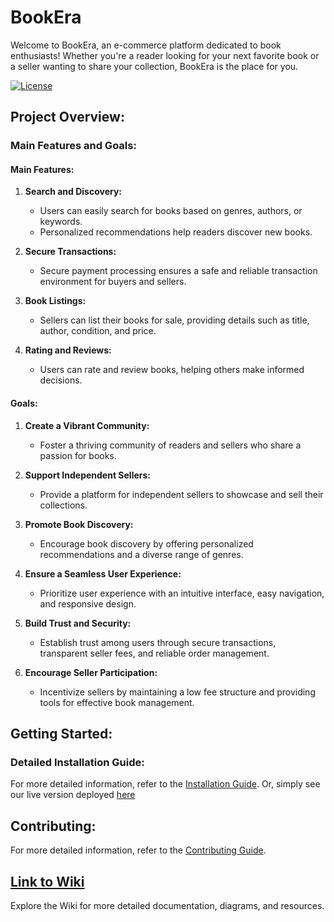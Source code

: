 # BookEra

Welcome to BookEra, an e-commerce platform dedicated to book enthusiasts! Whether you're a reader looking for your next favorite book or a seller wanting to share your collection, BookEra is the place for you.

[![License](https://img.shields.io/badge/license-MIT-blue.svg)](LICENSE)

## Project Overview:
### Main Features and Goals:
#### Main Features:

1. **Search and Discovery:**
   - Users can easily search for books based on genres, authors, or keywords.
   - Personalized recommendations help readers discover new books.

2. **Secure Transactions:**
   - Secure payment processing ensures a safe and reliable transaction environment for buyers and sellers.

3. **Book Listings:**
   - Sellers can list their books for sale, providing details such as title, author, condition, and price.

4. **Rating and Reviews:**
   - Users can rate and review books, helping others make informed decisions.

#### Goals:

1. **Create a Vibrant Community:**
   - Foster a thriving community of readers and sellers who share a passion for books.

2. **Support Independent Sellers:**
   - Provide a platform for independent sellers to showcase and sell their collections.

3. **Promote Book Discovery:**
   - Encourage book discovery by offering personalized recommendations and a diverse range of genres.

4. **Ensure a Seamless User Experience:**
   - Prioritize user experience with an intuitive interface, easy navigation, and responsive design.

5. **Build Trust and Security:**
   - Establish trust among users through secure transactions, transparent seller fees, and reliable order management.

6. **Encourage Seller Participation:**
   - Incentivize sellers by maintaining a low fee structure and providing tools for effective book management.



## Getting Started:

### Detailed Installation Guide:
For more detailed information, refer to the [Installation Guide](https://github.com/3ein39/BookEra/wiki/Installation-Guide).
Or, simply see our live version deployed [here](https://book-era-204eb81fbc60.herokuapp.com/)

## Contributing:

For more detailed information, refer to the [Contributing Guide](./wiki/Contributiin-Guide.md).


## [Link to Wiki](./wiki)

Explore the Wiki for more detailed documentation, diagrams, and resources.
